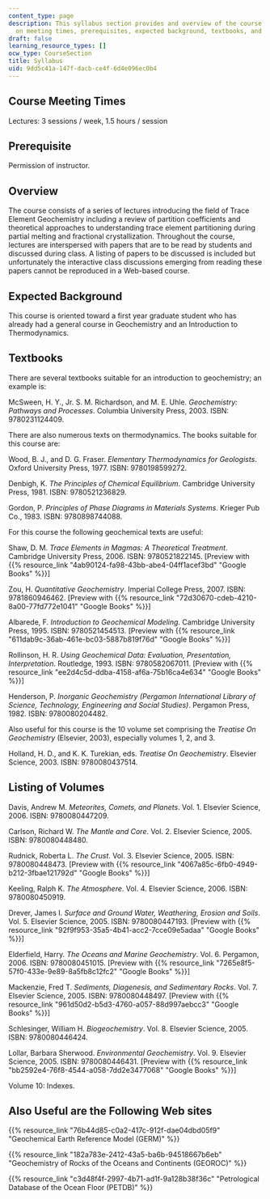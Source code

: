 ```yaml
---
content_type: page
description: This syllabus section provides and overview of the course and information
  on meeting times, prerequisites, expected background, textbooks, and other references.
draft: false
learning_resource_types: []
ocw_type: CourseSection
title: Syllabus
uid: 9dd5c41a-147f-dacb-ce4f-6d4e096ec0b4
---
```

## Course Meeting Times

Lectures: 3 sessions / week, 1.5 hours / session

## Prerequisite

Permission of instructor.

## Overview

The course consists of a series of lectures introducing the field of Trace Element Geochemistry including a review of partition coefficients and theoretical approaches to understanding trace element partitioning during partial melting and fractional crystallization. Throughout the course, lectures are interspersed with papers that are to be read by students and discussed during class. A listing of papers to be discussed is included but unfortunately the interactive class discussions emerging from reading these papers cannot be reproduced in a Web-based course.

## Expected Background

This course is oriented toward a first year graduate student who has already had a general course in Geochemistry and an Introduction to Thermodynamics.

## Textbooks

There are several textbooks suitable for an introduction to geochemistry; an example is:

McSween, H. Y., Jr. S. M. Richardson, and M. E. Uhle. *Geochemistry: Pathways and Processes*. Columbia University Press, 2003. ISBN: 9780231124409.

There are also numerous texts on thermodynamics. The books suitable for this course are:

Wood, B. J., and D. G. Fraser. *Elementary Thermodynamics for Geologists*. Oxford University Press, 1977. ISBN: 9780198599272.

Denbigh, K. *The Principles of Chemical Equilibrium*. Cambridge University Press, 1981. ISBN: 9780521236829.

Gordon, P. *Principles of Phase Diagrams in Materials Systems*. Krieger Pub Co., 1983. ISBN: 9780898744088.

For this course the following geochemical texts are useful:

Shaw, D. M. *Trace Elements in Magmas: A Theoretical Treatment*. Cambridge University Press, 2006. ISBN: 9780521822145. \[Preview with {{% resource_link "4ab90124-fa98-43bb-abe4-04ff1acef3bd" "Google Books" %}}\]

Zou, H. *Quantitative Geochemistry*. Imperial College Press, 2007. ISBN: 9781860946462. \[Preview with {{% resource_link "72d30670-cdeb-4210-8a00-77fd772e1041" "Google Books" %}}\]

Albarede, F. *Introduction to Geochemical Modeling*. Cambridge University Press, 1995. ISBN: 9780521454513. \[Preview with {{% resource_link "611dab9c-36ab-461e-bc03-5887b819f76d" "Google Books" %}}\]

Rollinson, H. R. *Using Geochemical Data: Evaluation, Presentation, Interpretation*. Routledge, 1993. ISBN: 9780582067011. \[Preview with {{% resource_link "ee2d4c5d-ddba-4158-af6a-75b16ca4e634" "Google Books" %}}\]

Henderson, P. *Inorganic Geochemistry (Pergamon International Library of Science, Technology, Engineering and Social Studies)*. Pergamon Press, 1982. ISBN: 9780080204482.

Also useful for this course is the 10 volume set comprising the *Treatise On Geochemistry* (Elsevier, 2003), especially volumes 1, 2, and 3.

Holland, H. D., and K. K. Turekian, eds. *Treatise On Geochemistry*. Elsevier Science, 2003. ISBN: 9780080437514.

## Listing of Volumes

Davis, Andrew M. *Meteorites, Comets, and Planets*. Vol. 1. Elsevier Science, 2006. ISBN: 9780080447209.

Carlson, Richard W. *The Mantle and Core*. Vol. 2. Elsevier Science, 2005. ISBN: 9780080448480.

Rudnick, Roberta L. *The Crust*. Vol. 3. Elsevier Science, 2005. ISBN: 9780080448473. \[Preview with {{% resource_link "4067a85c-6fb0-4949-b212-3fbae121792d" "Google Books" %}}\]

Keeling, Ralph K. *The Atmosphere*. Vol. 4. Elsevier Science, 2006. ISBN: 9780080450919.

Drever, James I. *Surface and Ground Water, Weathering, Erosion and Soils*. Vol. 5. Elsevier Science, 2005. ISBN: 9780080447193. \[Preview with {{% resource_link "92f9f953-35a5-4b41-acc2-7cce09e5adaa" "Google Books" %}}\]

Elderfield, Harry. *The Oceans and Marine Geochemistry*. Vol. 6. Pergamon, 2006. ISBN: 9780080451015. \[Preview with {{% resource_link "7265e8f5-57f0-433e-9e89-8a5fb8c12fc2" "Google Books" %}}\]

Mackenzie, Fred T. *Sediments, Diagenesis, and Sedimentary Rocks*. Vol. 7. Elsevier Science, 2005. ISBN: 9780080448497. \[Preview with {{% resource_link "961d50d2-b5d3-4760-a057-88d997aebcc3" "Google Books" %}}\]

Schlesinger, William H. *Biogeochemistry*. Vol. 8. Elsevier Science, 2005. ISBN: 9780080446424.

Lollar, Barbara Sherwood. *Environmental Geochemistry*. Vol. 9. Elsevier Science, 2005. ISBN: 9780080446431. \[Preview with {{% resource_link "bb2592e4-76f8-4544-a058-7dd2e3477068" "Google Books" %}}\]

Volume 10: Indexes.

## Also Useful are the Following Web sites

{{% resource_link "76b44d85-c0a2-417c-912f-dae04dbd05f9" "Geochemical Earth Reference Model (GERM)" %}}

{{% resource_link "182a783e-2412-43a5-ba6b-94518667b6eb" "Geochemistry of Rocks of the Oceans and Continents (GEOROC)" %}}

{{% resource_link "c3d48f4f-2997-4b71-ad1f-9a128b38f36c" "Petrological Database of the Ocean Floor (PETDB)" %}}